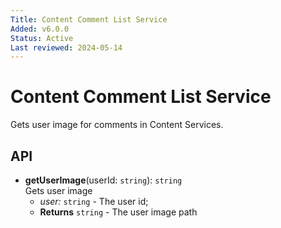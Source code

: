 ```yaml
---
Title: Content Comment List Service
Added: v6.0.0
Status: Active
Last reviewed: 2024-05-14
---
```


# Content Comment List Service

Gets user image for comments in Content Services.

## API

-   **getUserImage**(userId: `string`): `string`<br/>
    Gets user image
    -   _user:_ `string`  - The user id;
    -   **Returns** `string` - The user image path
